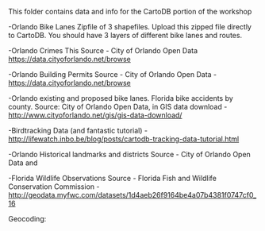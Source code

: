 This folder contains data and info for the CartoDB portion of the workshop

-Orlando Bike Lanes 
Zipfile of 3 shapefiles. Upload this zipped file directly to CartoDB. You should have 3 layers of different bike lanes and routes.

-Orlando Crimes
This
Source - City of Orlando Open Data https://data.cityoforlando.net/browse

-Orlando Building Permits
Source - City of Orlando Open Data - https://data.cityoforlando.net/browse

-Orlando existing and proposed bike lanes. Florida bike accidents by county. 
Source: City of Orlando Open Data, in GIS data download - http://www.cityoforlando.net/gis/gis-data-download/

-Birdtracking Data (and fantastic tutorial) - http://lifewatch.inbo.be/blog/posts/cartodb-tracking-data-tutorial.html

-Orlando Historical landmarks and districts
Source - City of Orlando Open Data and 

-Florida Wildlife Observations
Source - Florida Fish and Wildlife
Conservation Commission - http://geodata.myfwc.com/datasets/1d4aeb26f9164be4a07b4381f0747cf0_16

Geocoding:
